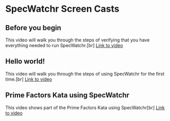 SpecWatchr Screen Casts
=======================

Before you begin
-----------------------
This video will walk you through the steps of verifying that you have everything needed to run SpecWatchr.[br]
[Link to video](http://www.screencast.com/users/Aikr473/folders/Default/media/582b1302-621f-4a93-8725-3fd6ec3c36c2)

Hello world!
-----------------------
This video will walk you through the steps of using SpecWatchr for the first time.[br]
[Link to video](http://www.screencast.com/users/Aikr473/folders/Default/media/98459882-5130-4e9d-9c3f-239d06418369)

Prime Factors Kata using SpecWatchr
-----------------------
This video shows part of the Prime Factors Kata using SpecWatchr[br]
[Link to video](http://www.screencast.com/users/Aikr473/folders/Default/media/b0b02e91-a4c5-456b-9702-24f0cb600013)




